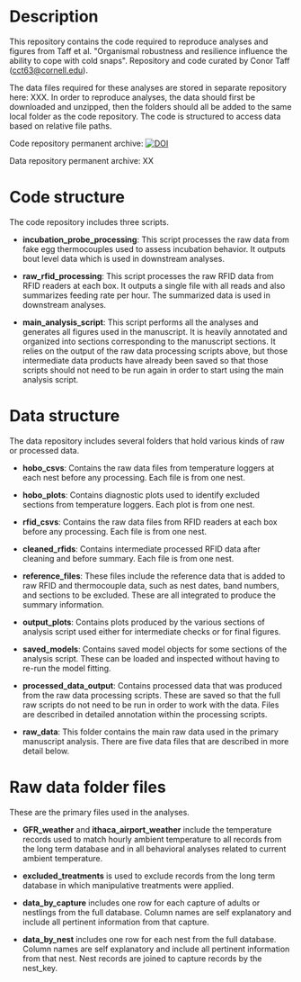 # Description

This repository contains the code required to reproduce analyses and figures from Taff et al. "Organismal robustness and resilience influence the ability to cope with cold snaps". Repository and code curated by Conor Taff (cct63@cornell.edu).

The data files required for these analyses are stored in separate repository here: XXX. In order to reproduce analyses, the data should first be downloaded and unzipped, then the folders should all be added to the same local folder as the code repository. The code is structured to access data based on relative file paths.

Code repository permanent archive: [![DOI](https://zenodo.org/badge/827961817.svg)](https://doi.org/10.5281/zenodo.15864802)

Data repository permanent archive: XX

# Code structure

The code repository includes three scripts.

- **incubation_probe_processing**: This script processes the raw data from fake egg thermocouples used to assess incubation behavior. It outputs bout level data which is used in downstream analyses.

- **raw_rfid_processing**: This script processes the raw RFID data from RFID readers at each box. It outputs a single file with all reads and also summarizes feeding rate per hour. The summarized data is used in downstream analyses.

- **main_analysis_script**: This script performs all the analyses and generates all figures used in the manuscript. It is heavily annotated and organized into sections corresponding to the manuscript sections. It relies on the output of the raw data processing scripts above, but those intermediate data products have already been saved so that those scripts should not need to be run again in order to start using the main analysis script.

# Data structure

The data repository includes several folders that hold various kinds of raw or processed data.

- **hobo_csvs**: Contains the raw data files from temperature loggers at each nest before any processing. Each file is from one nest.

- **hobo_plots**: Contains diagnostic plots used to identify excluded sections from temperature loggers. Each plot is from one nest.

- **rfid_csvs**: Contains the raw data files from RFID readers at each box before any processing. Each file is from one nest.

- **cleaned_rfids**: Contains intermediate processed RFID data after cleaning and before summary. Each file is from one nest.

- **reference_files**: These files include the reference data that is added to raw RFID and thermocouple data, such as nest dates, band numbers, and sections to be excluded. These are all integrated to produce the summary information.

- **output_plots**: Contains plots produced by the various sections of analysis script used either for intermediate checks or for final figures.

- **saved_models**: Contains saved model objects for some sections of the analysis script. These can be loaded and inspected without having to re-run the model fitting.

- **processed_data_output**: Contains processed data that was produced from the raw data processing scripts. These are saved so that the full raw scripts do not need to be run in order to work with the data. Files are described in detailed annotation within the processing scripts.

- **raw_data**: This folder contains the main raw data used in the primary manuscript analysis. There are five data files that are described in more detail below.

# Raw data folder files

These are the primary files used in the analyses.

- **GFR_weather** and **ithaca_airport_weather** include the temperature records used to match hourly ambient temperature to all records from the long term database and in all behavioral analyses related to current ambient temperature.

- **excluded_treatments** is used to exclude records from the long term database in which manipulative treatments were applied.

- **data_by_capture** includes one row for each capture of adults or nestlings from the full database. Column names are self explanatory and include all pertinent information from that capture.

- **data_by_nest** includes one row for each nest from the full database. Column names are self explanatory and include all pertinent information from that nest. Nest records are joined to capture records by the nest_key.
